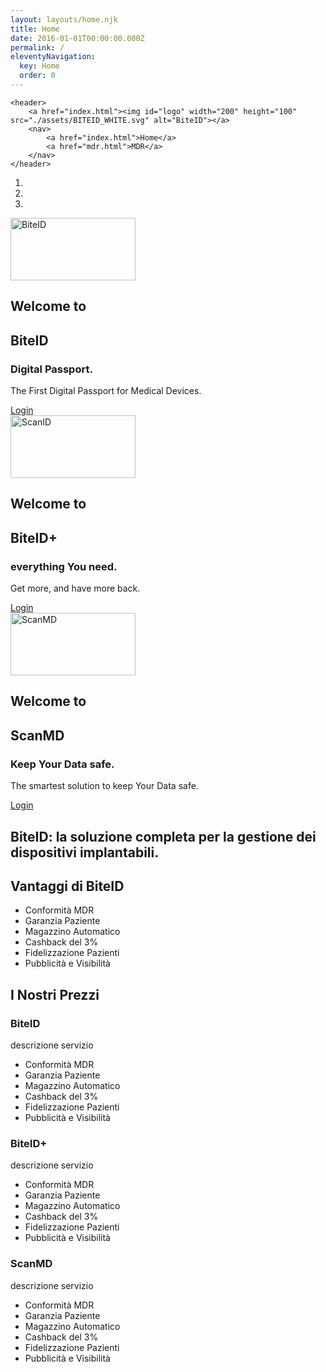 ```yaml
---
layout: layouts/home.njk
title: Home
date: 2016-01-01T00:00:00.000Z
permalink: /
eleventyNavigation:
  key: Home
  order: 0
---
```

    <header>
        <a href="index.html"><img id="logo" width="200" height="100" src="./assets/BITEID_WHITE.svg" alt="BiteID"></a>
        <nav>
            <a href="index.html">Home</a>
            <a href="mdr.html">MDR</a>
        </nav>
    </header>
<section class="hero">
  <div class="container">
    <div id="myCarousel" class="carousel slide pointer-event">
        <ol class="carousel-indicators round-indicators">
        <li type="button" data-bs-target="#myCarousel" data-bs-slide-to="0" class="active" aria-current="true" aria-label="Slide 1"></li>
        <li type="button" data-bs-target="#myCarousel" data-bs-slide-to="1" aria-label="Slide 2"></li>
        <li type="button" data-bs-target="#myCarousel" data-bs-slide-to="2" aria-label="Slide 3"></li>
      </ol>
      <div class="carousel-inner">
        <div class="carousel-item active">
          <div class="hero-content d-grid grid-template-rows: 1fr auto;"> <div class="spacer2"></div> <img src="./assets/BITEID_WHITE.svg" width="200" height="100" alt="BiteID">  <div class="hero-text">
            <h1 class="welcome-text">Welcome to</h1> <div class="spacer"></div> <h2>BiteID</h2>  <h3>Digital Passport.</h3> <p>The First Digital Passport for Medical Devices.</p>
            <a href="https://www.biteid.com/login" class="hbutton">Login</a> <div class="spacer2"></div> </div>
          </div>
        </div>
          <div class="carousel-item">
            <div class="hero-content d-grid grid-template-rows: auto 1fr auto;"> <div class="spacer2"></div> <img src="./assets/scanid.svg" width="200" height="100" alt="ScanID">  <div class="hero-text">
              <h1 class="welcome-text">Welcome to</h1> <div class="spacer"></div> <h2>BiteID+</h2>  <h3>everything You need.</h3> <p>Get more, and have more back.</p> 
              <a href="https://www.biteid.com/login" class="hbutton">Login</a> <div class="spacer2"></div> </div>
            </div>
          </div>
          <div class="carousel-item">
            <div class="hero-content d-grid grid-template-rows: auto 1fr auto;"> <div class="spacer2"></div> <img src="./assets/scanmd.svg" width="200" height="100" alt="ScanMD">  <div class="hero-text">
              <h1 class="welcome-text">Welcome to</h1> <div class="spacer"></div> <h2>ScanMD</h2>  <h3>Keep Your Data safe.</h3> <p>The smartest solution to keep Your Data safe.</p>
              <a href="https://www.biteid.com/login" class="hbutton">Login</a> <div class="spacer2"></div> </div>
            </div>
          </div>
        </div>
      </div>
    </div>
  </div>
</section>
    <section class="claim">
        <h1>BiteID: la soluzione completa per la gestione dei dispositivi implantabili.</h1>
    </section>
    <section class="vantaggi">
        <h2>Vantaggi di BiteID</h2>
        <ul>
            <li>Conformità MDR</li>
            <li>Garanzia Paziente</li>
            <li>Magazzino Automatico</li>
            <li>Cashback del 3%</li>
            <li>Fidelizzazione Pazienti</li>
            <li>Pubblicità e Visibilità</li>
        </ul>
    </section>
    <section class="prezzi">
  <div class="container">
    <h2>I Nostri Prezzi</h2>
    <div class="row">
      <div class="col-md-4">
        <div class="card pricing-card">
            <h3>BiteID</h3>
            <p>descrizione servizio</p>
            <ul>
                <li>Conformità MDR</li>
                <li>Garanzia Paziente</li>
                <li>Magazzino Automatico</li>
                <li>Cashback del 3%</li>
                <li>Fidelizzazione Pazienti</li>
                <li>Pubblicità e Visibilità</li>
            </ul>
          </div>
      </div>
      <div class="col-md-4">
        <div class="card pricing-card">
                    <h3>BiteID+</h3>
            <p>descrizione servizio</p>
            <ul>
                <li>Conformità MDR</li>
                <li>Garanzia Paziente</li>
                <li>Magazzino Automatico</li>
                <li>Cashback del 3%</li>
                <li>Fidelizzazione Pazienti</li>
                <li>Pubblicità e Visibilità</li>
            </ul>
          </div>
      </div>
      <div class="col-md-4">
        <div class="card pricing-card">
                    <h3>ScanMD</h3>
            <p>descrizione servizio</p>
            <ul>
                <li>Conformità MDR</li>
                <li>Garanzia Paziente</li>
                <li>Magazzino Automatico</li>
                <li>Cashback del 3%</li>
                <li>Fidelizzazione Pazienti</li>
                <li>Pubblicità e Visibilità</li>
            </ul>
          </div>
      </div>
    </div>
  </div>
</section>